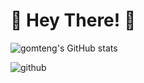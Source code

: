 # 👋 Hey There! 👋

![gomteng's GitHub stats](https://github-readme-stats.vercel.app/api?username=gomteng0116&show_icons=true&theme=radical)

![github](https://img.shields.io/badge/GitHub-000000?style=for-the-badge&logo=GitHub&logoColor=white)
